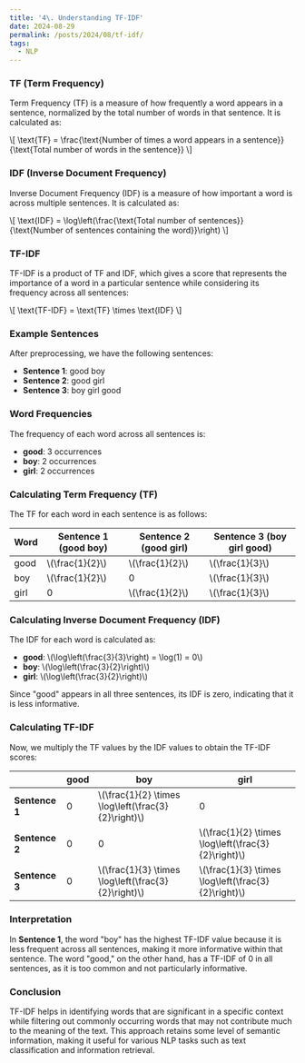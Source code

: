 ```yaml
---
title: '4\. Understanding TF-IDF'
date: 2024-08-29
permalink: /posts/2024/08/tf-idf/
tags:
  - NLP
---
```



### TF (Term Frequency)
Term Frequency (TF) is a measure of how frequently a word appears in a sentence, normalized by the total number of words in that sentence. It is calculated as:

\\[
\text{TF} = \frac{\text{Number of times a word appears in a sentence}}{\text{Total number of words in the sentence}}
\\]

### IDF (Inverse Document Frequency)
Inverse Document Frequency (IDF) is a measure of how important a word is across multiple sentences. It is calculated as:

\\[
\text{IDF} = \log\left(\frac{\text{Total number of sentences}}{\text{Number of sentences containing the word}}\right)
\\]

### TF-IDF
TF-IDF is a product of TF and IDF, which gives a score that represents the importance of a word in a particular sentence while considering its frequency across all sentences:

\\[
\text{TF-IDF} = \text{TF} \times \text{IDF}
\\]

### Example Sentences
After preprocessing, we have the following sentences:
- **Sentence 1**: good boy
- **Sentence 2**: good girl
- **Sentence 3**: boy girl good

### Word Frequencies
The frequency of each word across all sentences is:
- **good**: 3 occurrences
- **boy**: 2 occurrences
- **girl**: 2 occurrences

### Calculating Term Frequency (TF)
The TF for each word in each sentence is as follows:

| Word  | Sentence 1 (good boy) | Sentence 2 (good girl) | Sentence 3 (boy girl good) |
|-------|-----------------------|------------------------|----------------------------|
| good  | \\(\frac{1}{2}\\)        | \\(\frac{1}{2}\\)        | \\(\frac{1}{3}\\)            |
| boy   | \\(\frac{1}{2}\\)        | 0                      | \\(\frac{1}{3}\\)            |
| girl  | 0                      | \\(\frac{1}{2}\\)        | \\(\frac{1}{3}\\)            |

### Calculating Inverse Document Frequency (IDF)
The IDF for each word is calculated as:

- **good**: \\(\log\left(\frac{3}{3}\right) = \log(1) = 0\\)
- **boy**: \\(\log\left(\frac{3}{2}\right)\\)
- **girl**: \\(\log\left(\frac{3}{2}\right)\\)

Since "good" appears in all three sentences, its IDF is zero, indicating that it is less informative.

### Calculating TF-IDF
Now, we multiply the TF values by the IDF values to obtain the TF-IDF scores:

|          | good | boy | girl |
|----------|------|-----|------|
| **Sentence 1** | 0    | \\(\frac{1}{2} \times \log\left(\frac{3}{2}\right)\\) | 0    |
| **Sentence 2** | 0    | 0   | \\(\frac{1}{2} \times \log\left(\frac{3}{2}\right)\\) |
| **Sentence 3** | 0    | \\(\frac{1}{3} \times \log\left(\frac{3}{2}\right)\\) | \\(\frac{1}{3} \times \log\left(\frac{3}{2}\right)\\) |

### Interpretation
In **Sentence 1**, the word "boy" has the highest TF-IDF value because it is less frequent across all sentences, making it more informative within that sentence. The word "good," on the other hand, has a TF-IDF of 0 in all sentences, as it is too common and not particularly informative.

### Conclusion
TF-IDF helps in identifying words that are significant in a specific context while filtering out commonly occurring words that may not contribute much to the meaning of the text. This approach retains some level of semantic information, making it useful for various NLP tasks such as text classification and information retrieval.


